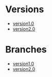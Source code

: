 # Versions

- [version1.0](https://github.com/ahmed-m-abdelfatah/arab_bureau/releases/tag/v1.0)
- [version2.0](https://github.com/ahmed-m-abdelfatah/arab_bureau/releases/tag/v2.0)

# Branches

- [version1.0](https://github.com/ahmed-m-abdelfatah/arab_bureau/tree/version1.0)
- [version2.0](https://github.com/ahmed-m-abdelfatah/arab_bureau/tree/version2.0)
